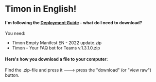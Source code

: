 # Timon in English!


#### I'm following the [Deployment Guide](https://github.com/Erithano/Timon-Your-FAQ-bot-for-Microsoft-Teams/wiki/Deployment-Guide) - what do I need to download?
You need:
* Timon Empty Manifest EN - 2022 update.zip
* Timon - Your FAQ bot for Teams v.1.3.1.0.zip
#### Here's how you download a file to your computer:
Find the .zip-file and press it 🡒 press the "download" (or "view raw") button.
